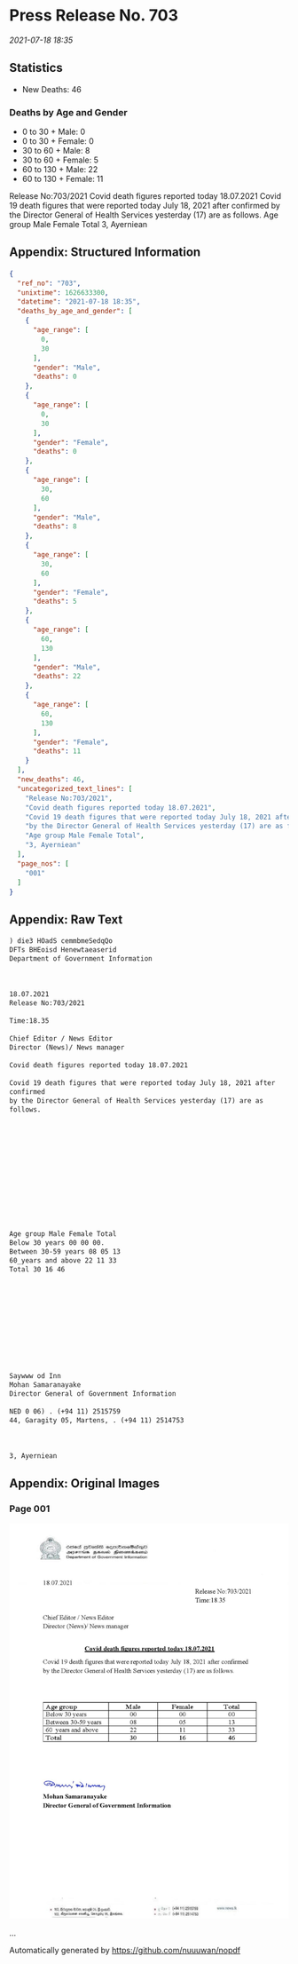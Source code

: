 
# Press Release No. 703
*2021-07-18 18:35*
## Statistics
* New Deaths: 46
### Deaths by Age and Gender
* 0 to 30 + Male: 0
* 0 to 30 + Female: 0
* 30 to 60 + Male: 8
* 30 to 60 + Female: 5
* 60 to 130 + Male: 22
* 60 to 130 + Female: 11


Release No:703/2021
Covid death figures reported today 18.07.2021
Covid 19 death figures that were reported today July 18, 2021 after confirmed
by the Director General of Health Services yesterday (17) are as follows.
Age group Male Female Total
3, Ayerniean

## Appendix: Structured Information
```json
{
  "ref_no": "703",
  "unixtime": 1626633300,
  "datetime": "2021-07-18 18:35",
  "deaths_by_age_and_gender": [
    {
      "age_range": [
        0,
        30
      ],
      "gender": "Male",
      "deaths": 0
    },
    {
      "age_range": [
        0,
        30
      ],
      "gender": "Female",
      "deaths": 0
    },
    {
      "age_range": [
        30,
        60
      ],
      "gender": "Male",
      "deaths": 8
    },
    {
      "age_range": [
        30,
        60
      ],
      "gender": "Female",
      "deaths": 5
    },
    {
      "age_range": [
        60,
        130
      ],
      "gender": "Male",
      "deaths": 22
    },
    {
      "age_range": [
        60,
        130
      ],
      "gender": "Female",
      "deaths": 11
    }
  ],
  "new_deaths": 46,
  "uncategorized_text_lines": [
    "Release No:703/2021",
    "Covid death figures reported today 18.07.2021",
    "Covid 19 death figures that were reported today July 18, 2021 after confirmed",
    "by the Director General of Health Services yesterday (17) are as follows.",
    "Age group Male Female Total",
    "3, Ayerniean"
  ],
  "page_nos": [
    "001"
  ]
}
```

## Appendix: Raw Text
```text
) die3 HOadS cemmbmeSedqQo
DFTs BHEoisd Henewtaeaserid
Department of Government Information

 

18.07.2021
Release No:703/2021

Time:18.35

Chief Editor / News Editor
Director (News)/ News manager

Covid death figures reported today 18.07.2021

Covid 19 death figures that were reported today July 18, 2021 after confirmed
by the Director General of Health Services yesterday (17) are as follows.

 

 

 

 

 

 

Age group Male Female Total
Below 30 years 00 00 00.
Between 30-59 years 08 05 13
60_years and above 22 11 33
Total 30 16 46

 

 

 

 

 

Saywww od Inn
Mohan Samaranayake
Director General of Government Information

NED 0 06) . (+94 11) 2515759
44, Garagity 05, Martens, . (+94 11) 2514753

   

3, Ayerniean

```

## Appendix: Original Images

### Page 001

![page_no](https://raw.githubusercontent.com/nuuuwan/nopdf_data/main/nopdf.dgigovlk.ref703.page001.jpeg)
        

...

Automatically generated by https://github.com/nuuuwan/nopdf

    
    